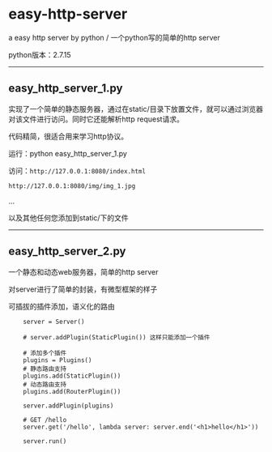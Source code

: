 # easy-http-server
a easy http server by python / 一个python写的简单的http server

python版本：2.7.15

---

## easy_http_server_1.py

实现了一个简单的静态服务器，通过在static/目录下放置文件，就可以通过浏览器对该文件进行访问。同时它还能解析http request请求。

代码精简，很适合用来学习http协议。

运行：python easy_http_server_1.py

访问：`http://127.0.0.1:8080/index.html`

`http://127.0.0.1:8080/img/img_1.jpg`

...

以及其他任何您添加到static/下的文件

---

## easy_http_server_2.py

一个静态和动态web服务器，简单的http server

对server进行了简单的封装，有微型框架的样子

可插拔的插件添加，语义化的路由

```
    server = Server()

    # server.addPlugin(StaticPlugin()) 这样只能添加一个插件

    # 添加多个插件
    plugins = Plugins()
    # 静态路由支持
    plugins.add(StaticPlugin())
    # 动态路由支持
    plugins.add(RouterPlugin())

    server.addPlugin(plugins)

    # GET /hello
    server.get('/hello', lambda server: server.end('<h1>hello</h1>'))

    server.run()

```
